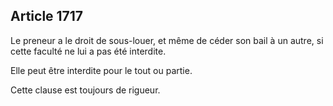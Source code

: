 Article 1717
----
Le preneur a le droit de sous-louer, et même de céder son bail à un autre, si
cette faculté ne lui a pas été interdite.

Elle peut être interdite pour le tout ou partie.

Cette clause est toujours de rigueur.
